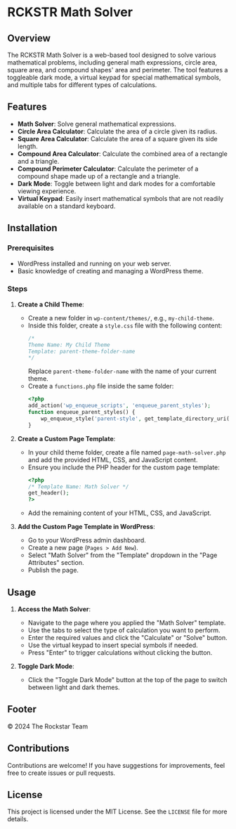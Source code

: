 # RCKSTR Math Solver

## Overview

The RCKSTR Math Solver is a web-based tool designed to solve various mathematical problems, including general math expressions, circle area, square area, and compound shapes' area and perimeter. The tool features a toggleable dark mode, a virtual keypad for special mathematical symbols, and multiple tabs for different types of calculations.

## Features

- **Math Solver**: Solve general mathematical expressions.
- **Circle Area Calculator**: Calculate the area of a circle given its radius.
- **Square Area Calculator**: Calculate the area of a square given its side length.
- **Compound Area Calculator**: Calculate the combined area of a rectangle and a triangle.
- **Compound Perimeter Calculator**: Calculate the perimeter of a compound shape made up of a rectangle and a triangle.
- **Dark Mode**: Toggle between light and dark modes for a comfortable viewing experience.
- **Virtual Keypad**: Easily insert mathematical symbols that are not readily available on a standard keyboard.

## Installation

### Prerequisites

- WordPress installed and running on your web server.
- Basic knowledge of creating and managing a WordPress theme.

### Steps

1. **Create a Child Theme**:
   - Create a new folder in `wp-content/themes/`, e.g., `my-child-theme`.
   - Inside this folder, create a `style.css` file with the following content:
     ```css
     /*
     Theme Name: My Child Theme
     Template: parent-theme-folder-name
     */
     ```
     Replace `parent-theme-folder-name` with the name of your current theme.
   - Create a `functions.php` file inside the same folder:
     ```php
     <?php
     add_action('wp_enqueue_scripts', 'enqueue_parent_styles');
     function enqueue_parent_styles() {
         wp_enqueue_style('parent-style', get_template_directory_uri() . '/style.css');
     }
     ```

2. **Create a Custom Page Template**:
   - In your child theme folder, create a file named `page-math-solver.php` and add the provided HTML, CSS, and JavaScript content.
   - Ensure you include the PHP header for the custom page template:
     ```php
     <?php
     /* Template Name: Math Solver */
     get_header();
     ?>
     ```
   - Add the remaining content of your HTML, CSS, and JavaScript.

3. **Add the Custom Page Template in WordPress**:
   - Go to your WordPress admin dashboard.
   - Create a new page (`Pages > Add New`).
   - Select "Math Solver" from the "Template" dropdown in the "Page Attributes" section.
   - Publish the page.

## Usage

1. **Access the Math Solver**:
   - Navigate to the page where you applied the "Math Solver" template.
   - Use the tabs to select the type of calculation you want to perform.
   - Enter the required values and click the "Calculate" or "Solve" button.
   - Use the virtual keypad to insert special symbols if needed.
   - Press "Enter" to trigger calculations without clicking the button.

2. **Toggle Dark Mode**:
   - Click the "Toggle Dark Mode" button at the top of the page to switch between light and dark themes.

## Footer

&copy; 2024 The Rockstar Team

## Contributions

Contributions are welcome! If you have suggestions for improvements, feel free to create issues or pull requests.

## License

This project is licensed under the MIT License. See the `LICENSE` file for more details.
